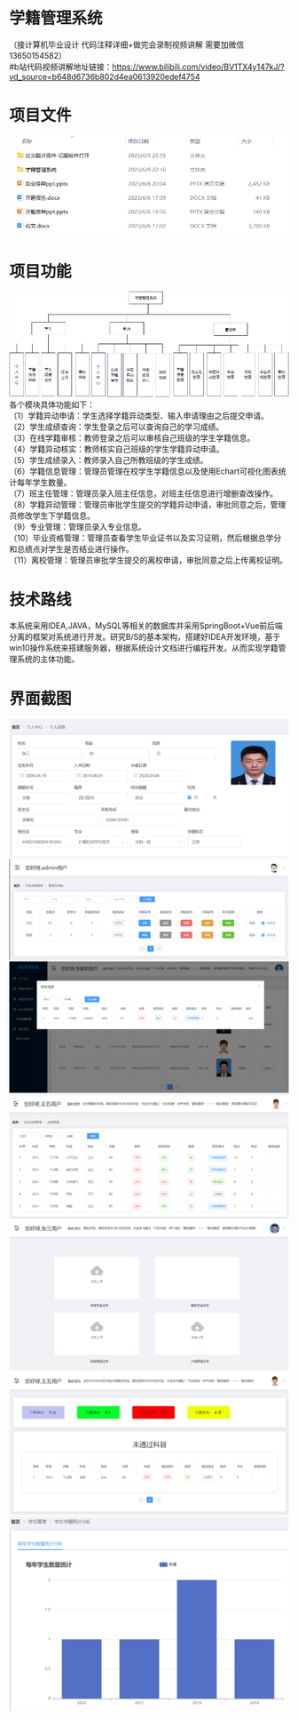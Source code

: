 # 学籍管理系统
（接计算机毕业设计 代码注释详细+做完会录制视频讲解 需要加微信13650154582）  
#b站代码视频讲解地址链接：https://www.bilibili.com/video/BV1TX4y147kJ/?vd_source=b648d6736b802d4ea0613920edef4754
# 项目文件
![Image text](https://github.com/huoming123/SchoolRollManagement/blob/main/%E9%A1%B9%E7%9B%AE%E6%88%AA%E5%9B%BE/%E9%A1%B9%E7%9B%AE%E6%96%87%E4%BB%B6.png) 
# 项目功能
![Image text](https://github.com/huoming123/SchoolRollManagement/blob/main/%E9%A1%B9%E7%9B%AE%E6%88%AA%E5%9B%BE/%E5%8A%9F%E8%83%BD%E5%9B%BE.png)  
各个模块具体功能如下：  
（1）学籍异动申请：学生选择学籍异动类型、输入申请理由之后提交申请。  
（2）学生成绩查询：学生登录之后可以查询自己的学习成绩。  
（3）在线学籍审核：教师登录之后可以审核自己班级的学生学籍信息。  
（4）学籍异动核实：教师核实自己班级的学生学籍异动申请。   
（5）学生成绩录入：教师录入自己所教班级的学生成绩。  
（6）学籍信息管理：管理员管理在校学生学籍信息以及使用Echart可视化图表统计每年学生数量。  
（7）班主任管理：管理员录入班主任信息，对班主任信息进行增删查改操作。  
（8）学籍异动管理：管理员审批学生提交的学籍异动申请，审批同意之后，管理员修改学生下学籍信息。  
（9）专业管理：管理员录入专业信息。  
（10）毕业资格管理：管理员查看学生毕业证书以及实习证明，然后根据总学分和总绩点对学生是否结业进行操作。  
（11）离校管理：管理员审批学生提交的离校申请，审批同意之后上传离校证明。  
# 技术路线
本系统采用IDEA,JAVA，MySQL等相关的数据库并采用SpringBoot+Vue前后端分离的框架对系统进行开发。研究B/S的基本架构，搭建好IDEA开发环境，基于win10操作系统来搭建服务器，根据系统设计文档进行编程开发。从而实现学籍管理系统的主体功能。
# 界面截图
![Image text](https://github.com/huoming123/SchoolRollManagement/blob/main/%E9%A1%B9%E7%9B%AE%E6%88%AA%E5%9B%BE/%E4%B8%AA%E4%BA%BA%E4%B8%AD%E5%BF%83.png)   
![Image text](https://github.com/huoming123/SchoolRollManagement/blob/main/%E9%A1%B9%E7%9B%AE%E6%88%AA%E5%9B%BE/%E6%AF%95%E4%B8%9A%E8%B5%84%E6%A0%BC%E5%AE%A1%E6%A0%B8.png)
![Image text](https://github.com/huoming123/SchoolRollManagement/blob/main/%E9%A1%B9%E7%9B%AE%E6%88%AA%E5%9B%BE/%E6%88%90%E7%BB%A9%E5%BD%95%E5%85%A5.png)   
![Image text](https://github.com/huoming123/SchoolRollManagement/blob/main/%E9%A1%B9%E7%9B%AE%E6%88%AA%E5%9B%BE/%E6%88%90%E7%BB%A9%E6%9F%A5%E7%9C%8B.png)   
![Image text](https://github.com/huoming123/SchoolRollManagement/blob/main/%E9%A1%B9%E7%9B%AE%E6%88%AA%E5%9B%BE/%E8%AF%81%E4%B9%A6%E4%B8%8A%E4%BC%A0.png)   
![Image text](https://github.com/huoming123/SchoolRollManagement/blob/main/%E9%A1%B9%E7%9B%AE%E6%88%AA%E5%9B%BE/%E7%B3%BB%E7%BB%9F%E9%A6%96%E9%A1%B5.png)   
![Image text](https://github.com/huoming123/SchoolRollManagement/blob/main/%E9%A1%B9%E7%9B%AE%E6%88%AA%E5%9B%BE/%E6%AF%8F%E5%B9%B4%E5%AD%A6%E7%94%9F%E7%BB%9F%E8%AE%A1.png) 
